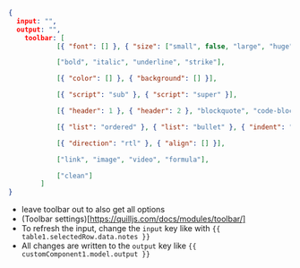 
```json
{
  input: "",
  output: "",
	toolbar: [
            [{ "font": [] }, { "size": ["small", false, "large", "huge"] }], // custom dropdown

            ["bold", "italic", "underline", "strike"],

            [{ "color": [] }, { "background": [] }],

            [{ "script": "sub" }, { "script": "super" }],

            [{ "header": 1 }, { "header": 2 }, "blockquote", "code-block"],

            [{ "list": "ordered" }, { "list": "bullet" }, { "indent": "-1" }, { "indent": "+1" }],

            [{ "direction": "rtl" }, { "align": [] }],

            ["link", "image", "video", "formula"],

            ["clean"]
        ]
}
```

- leave toolbar out to also get all options
- (Toolbar settings)[https://quilljs.com/docs/modules/toolbar/]
- To refresh the input, change the `input` key like with `{{ table1.selectedRow.data.notes }}`
- All changes are written to the `output` key like `{{ customComponent1.model.output }}`